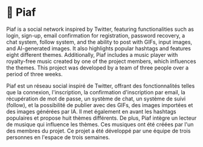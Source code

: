<h1>🐥 Piaf</h1>

Piaf is a social network inspired by Twitter, featuring functionalities such as login, sign-up, email confirmation for registration, password recovery, a chat system, follow system, and the ability to post with GIFs, input images, and AI-generated images. It also highlights popular hashtags and features eight different themes. Additionally, Piaf includes a music player with royalty-free music created by one of the project members, which influences the themes. This project was developed by a team of three people over a period of three weeks.

Piaf est un réseau social inspiré de Twitter, offrant des fonctionnalités telles que la connexion, l'inscription, la confirmation d'inscription par email, la récupération de mot de passe, un système de chat, un système de suivi (follow), et la possibilité de publier avec des GIFs, des images importées et des images générées par IA. Il met également en avant les hashtags populaires et propose huit thèmes différents. De plus, Piaf intègre un lecteur de musique qui influence les thèmes. Ces musiques ont été créées par l'un des membres du projet. Ce projet a été développé par une équipe de trois personnes en l'espace de trois semaines.
